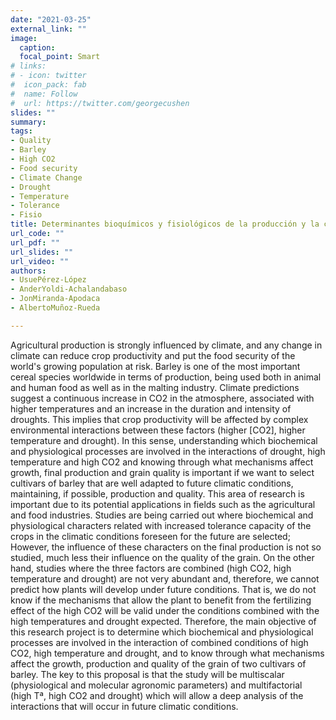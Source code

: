 ```yaml
---
date: "2021-03-25"
external_link: ""
image:
  caption:
  focal_point: Smart
# links:
# - icon: twitter
#  icon_pack: fab
#  name: Follow
#  url: https://twitter.com/georgecushen
slides: ""
summary:
tags:
- Quality
- Barley
- High CO2
- Food security
- Climate Change
- Drought
- Temperature
- Tolerance
- Fisio
title: Determinantes bioquímicos y fisiológicos de la producción y la calidad de la cebada de uso maltero –un reto ante las condiciones climáticas futuras– 
url_code: ""
url_pdf: ""
url_slides: ""
url_video: ""
authors: 
- UsuePérez-López
- AnderYoldi-Achalandabaso
- JonMiranda-Apodaca
- AlbertoMuñoz-Rueda

---
```


Agricultural production is strongly influenced by climate, and any change in climate can reduce crop productivity and put the food security of the world's growing population at risk. Barley is one of the most important cereal species worldwide in terms of production, being used both in animal and human food as well as in the malting industry. Climate predictions suggest a continuous increase in CO2 in the atmosphere, associated with higher temperatures and an increase in the duration and intensity of droughts. This implies that crop productivity will be affected by complex environmental interactions between these factors (higher [CO2], higher temperature and drought).
In this sense, understanding which biochemical and physiological processes are involved in the interactions of drought, high temperature and high CO2 and knowing through what mechanisms affect growth, final production and grain quality is important if we want to select cultivars of barley that are well adapted to future climatic conditions, maintaining, if possible, production and quality.
This area of research is important due to its potential applications in fields such as the agricultural and food industries. Studies are being carried out where biochemical and physiological characters related with increased tolerance capacity of the crops in the climatic conditions foreseen for the future are selected; However, the influence of these characters on the final production is not so studied, much less their influence on the quality of the grain. On the other hand, studies where the three factors are combined (high CO2, high temperature and drought) are not very abundant and, therefore, we cannot predict how plants will develop under future conditions. That is, we do not know if the mechanisms that allow the plant to benefit from the fertilizing effect of the high CO2 will be valid under the conditions combined with the high temperatures and drought expected.
Therefore, the main objective of this research project is to determine which biochemical and physiological processes are involved in the interaction of combined conditions of high CO2, high temperature and drought, and to know through what mechanisms affect the growth, production and quality of the grain of two cultivars of barley. The key to this proposal is that the study will be multiscalar (physiological and molecular agronomic parameters) and multifactorial (high Tª, high CO2 and drought) which will allow a deep analysis of the interactions that will occur in future climatic conditions.
